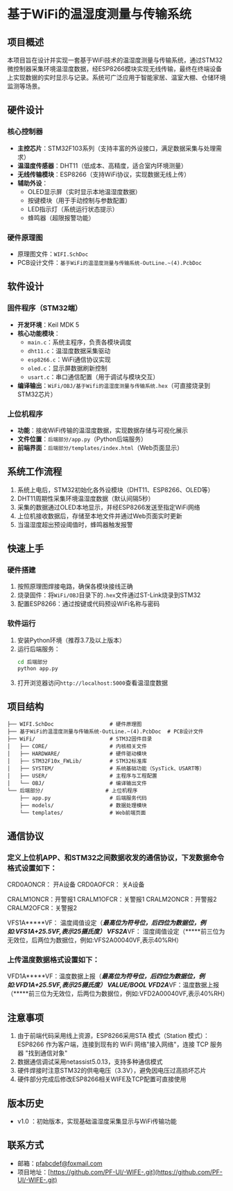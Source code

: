# 基于WiFi的温湿度测量与传输系统

## 项目概述
本项目旨在设计并实现一套基于WiFi技术的温湿度测量与传输系统，通过STM32微控制器采集环境温湿度数据，经ESP8266模块实现无线传输，最终在终端设备上实现数据的实时显示与记录。系统可广泛应用于智能家居、温室大棚、仓储环境监测等场景。


## 硬件设计
### 核心控制器
- **主控芯片**：STM32F103系列（支持丰富的外设接口，满足数据采集与处理需求）
- **温湿度传感器**：DHT11（低成本、高精度，适合室内环境测量）
- **无线传输模块**：ESP8266（支持WiFi协议，实现数据无线上传）
- **辅助外设**：
  - OLED显示屏（实时显示本地温湿度数据）
  - 按键模块（用于手动控制与参数配置）
  - LED指示灯（系统运行状态提示）
  - 蜂鸣器（超限报警功能）

### 硬件原理图
- 原理图文件：`WIFI.SchDoc`
- PCB设计文件：`基于WiFi的温湿度测量与传输系统-OutLine.~(4).PcbDoc`


## 软件设计
### 固件程序（STM32端）
- **开发环境**：Keil MDK 5
- **核心功能模块**：
  - `main.c`：系统主程序，负责各模块调度
  - `dht11.c`：温湿度数据采集驱动
  - `esp8266.c`：WiFi通信协议实现
  - `oled.c`：显示屏数据刷新控制
  - `usart.c`：串口通信配置（用于调试与模块交互）
- **编译输出**：`WiFi/OBJ/基于Wifi的温湿度测量与传输系统.hex`（可直接烧录到STM32芯片）

### 上位机程序
- **功能**：接收WiFi传输的温湿度数据，实现数据存储与可视化展示
- **文件位置**：`后端部分/app.py`（Python后端服务）
- **前端界面**：`后端部分/templates/index.html`（Web页面显示）


## 系统工作流程
1. 系统上电后，STM32初始化各外设模块（DHT11、ESP8266、OLED等）
2. DHT11周期性采集环境温湿度数据（默认间隔5秒）
3. 采集的数据通过OLED本地显示，并经ESP8266发送至指定WiFi网络
4. 上位机接收数据后，存储至本地文件并通过Web页面实时更新
5. 当温湿度超出预设阈值时，蜂鸣器触发报警


## 快速上手
### 硬件搭建
1. 按照原理图焊接电路，确保各模块接线正确
2. 烧录固件：将`WiFi/OBJ`目录下的`.hex`文件通过ST-Link烧录到STM32
3. 配置ESP8266：通过按键或代码预设WiFi名称与密码

### 软件运行
1. 安装Python环境（推荐3.7及以上版本）
2. 运行后端服务：
   ```bash
   cd 后端部分
   python app.py
   ```
3. 打开浏览器访问`http://localhost:5000`查看温湿度数据


## 项目结构
```
├── WIFI.SchDoc                  # 硬件原理图
├── 基于WiFi的温湿度测量与传输系统-OutLine.~(4).PcbDoc  # PCB设计文件
├── WiFi/                        # STM32固件目录
│   ├── CORE/                    # 内核相关文件
│   ├── HARDWARE/                # 硬件驱动模块
│   ├── STM32F10x_FWLib/         # STM32标准库
│   ├── SYSTEM/                  # 系统基础功能（SysTick、USART等）
│   ├── USER/                    # 主程序与工程配置
│   └── OBJ/                     # 编译输出文件
└── 后端部分/                    # 上位机程序
    ├── app.py                   # 后端服务代码
    ├── models/                  # 数据处理模块
    └── templates/               # Web前端页面
```

## 通信协议
### 定义上位机APP、和STM32之间数据收发的通信协议，下发数据命令格式设置如下：
CRD0AONCR： 开A设备
CRD0AOFCR： 关A设备

CRALM1ONCR：开警报1
CRALM1OFCR：关警报1
CRALM2ONCR：开警报2
CRALM2OFCR：关警报2	
	
VFS1A*****VF： 温度阈值设定（*****最高位为符号位，后四位为数据位，例如:VFS1A+25.5VF,表示25摄氏度）
VFS2A*****VF： 湿度阈值设定（*****前三位为无效位，后两位为数据位，例如:VFS2A00040VF,表示40%RH）

### 上传温度数据格式设置如下：
VFD1A*****VF：温度数据上报（*****最高位为符号位，后四位为数据位，例如:VFD1A+25.5VF,表示25摄氏度）	 	VALUE/BOOL
VFD2A*****VF：温度数据上报（*****前三位为无效位，后两位为数据位，例如:VFD2A00040VF,表示40%RH）


## 注意事项
1. 由于前端代码采用线上资源，ESP8266采用STA 模式（Station 模式）：ESP8266 作为客户端，连接到现有的 WiFi 网络"接入网络"，连接 TCP 服务器 "找到通信对象"
2. 数据通信调试采用netassist5.0.13，支持多种通信模式
3. 硬件焊接时注意STM32的供电电压（3.3V），避免因电压过高损坏芯片
4. 硬件部分完成后修改ESP8266相关WIFE及TCP配置可直接使用


## 版本历史
- v1.0 ：初始版本，实现基础温湿度采集显示与WiFi传输功能


## 联系方式
- 邮箱：pfabcdef@foxmail.com
- 项目地址：[https://github.com/PF-UI/-WIFE-.git](https://github.com/PF-UI/-WIFE-.git)
